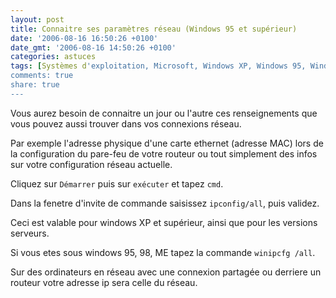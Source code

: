 ```yaml
---
layout: post
title: Connaitre ses paramètres réseau (Windows 95 et supérieur)
date: '2006-08-16 16:50:26 +0100'
date_gmt: '2006-08-16 14:50:26 +0100'
categories: astuces
tags: [Systèmes d'exploitation, Microsoft, Windows XP, Windows 95, Windows Server, Réseau, Paramètres, Configuration, ip]
comments: true
share: true
---
```

Vous aurez besoin de connaitre un jour ou l'autre ces renseignements que vous pouvez aussi trouver dans vos connexions réseau.

Par exemple l'adresse physique d'une carte ethernet (adresse MAC) lors de la configuration du pare-feu de votre routeur ou tout simplement des infos sur votre configuration réseau actuelle.

Cliquez sur `Démarrer` puis sur `exécuter` et tapez `cmd`.

Dans la fenetre d'invite de commande saisissez `ipconfig/all`, puis validez.

Ceci est valable pour windows XP et supérieur, ainsi que pour les versions serveurs.

Si vous etes sous windows 95, 98, ME tapez la commande `winipcfg /all`.

Sur des ordinateurs en réseau avec une connexion partagée ou derriere un routeur votre adresse ip sera celle du réseau.
